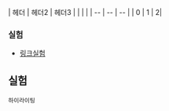 |  헤더  |  헤더2  |  헤더3 |
| | |
| -- | -- | -- |
| 0 | 1 |    2|

### 실험
- [링크실험](http://cafe.naver.com)

## 실험

```
하이라이팅
```

